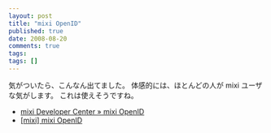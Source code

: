 ```yaml
---
layout: post
title: "mixi OpenID"
published: true
date: 2008-08-20
comments: true
tags:
tags: []
---
```


気がついたら、こんなん出てました。
体感的には、ほとんどの人が mixi ユーザな気がします。
これは使えそうですね。

- [mixi Developer Center » mixi OpenID](http://)
- [[mixi] mixi OpenID](http://mixi.jp/openid.pl)
